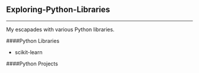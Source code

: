 ## Exploring-Python-Libraries
-----------------------------

My escapades with various Python libraries.


####Python Libraries

* scikit-learn


####Python Projects


